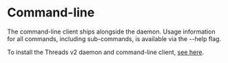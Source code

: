 # Command-line

<p>The command-line client ships alongside the daemon. Usage information for all commands, including sub-commands, is available via the --help flag.</p>

To install the Threads v2 daemon and command-line client, [see here](https://github.com/textileio/go-threads).


<style>pre { background: inherit !important; word-wrap: inherit !important; white-space: pre-wrap !important; }</style>
